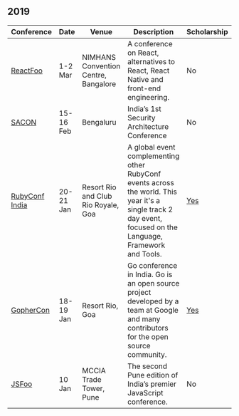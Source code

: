## 2019

| Conference | Date | Venue | Description | Scholarship |
|------------|------|-------|-------------|-------------|
| [ReactFoo](https://reactfoo.in/2019/) | 1-2 Mar | NIMHANS Convention Centre, Bangalore | A conference on React, alternatives to React, React Native and front-end engineering. | No |
| [SACON](https://www.sacon.io/) | 15-16 Feb | Bengaluru |  India’s 1st Security Architecture Conference | No
| [RubyConf India](https://www.rubyconfindia.org/) | 20-21 Jan | Resort Rio and Club Rio Royale, Goa | A global event complementing other RubyConf events across the world. This year it's a single track 2 day event, focused on the Language, Framework and Tools. | [Yes](https://www.rubyconfindia.org/scholarship/) |
| [GopherCon](https://gopherconindia.com/) | 18-19 Jan | Resort Rio, Goa | Go conference in India. Go is an open source project developed by a team at Google and many contributors for the open source community.| [Yes]( https://gopherconindia.com/scholarship/) |
| [JSFoo](https://jsfoo.in/2019-pune/) | 10 Jan | MCCIA Trade Tower, Pune | The second Pune edition of India’s premier JavaScript conference. | No
